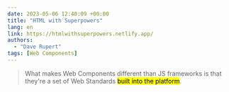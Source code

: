 ```yaml
---
date: 2023-05-06 12:40:09 +00:00
title: "HTML with Superpowers"
lang: en
link: https://htmlwithsuperpowers.netlify.app/
authors:
  - "Dave Rupert"
tags: [Web Components]
---
```


> What makes Web Components different than JS frameworks is that they're a set of Web Standards <mark>built into the platform</mark>.

